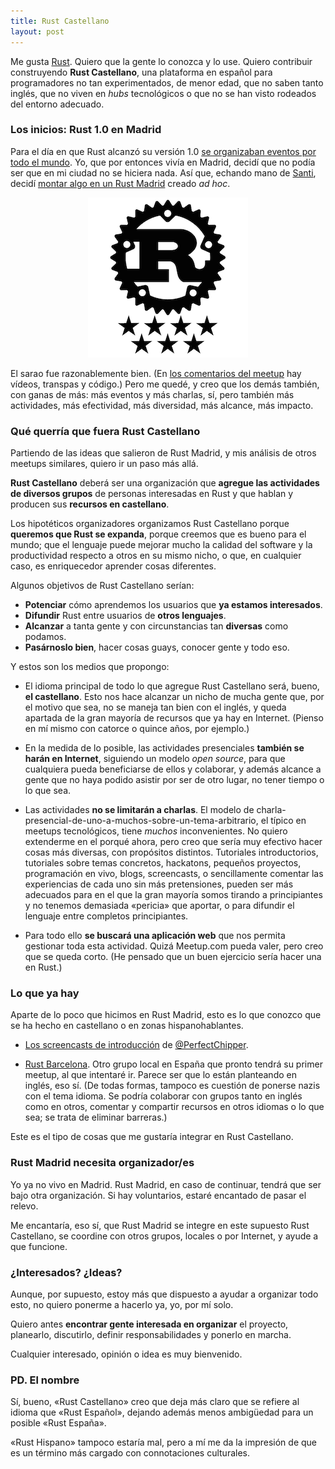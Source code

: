 ```yaml
---
title: Rust Castellano
layout: post
---
```


Me gusta [Rust](https://www.rust-lang.org/). Quiero que la gente lo conozca y lo use. Quiero contribuir construyendo **Rust Castellano**, una plataforma en español para programadores no tan experimentados, de menor edad, que no saben tanto inglés, que no viven en _hubs_ tecnológicos o que no se han visto rodeados del entorno adecuado. 

### Los inicios: Rust 1.0 en Madrid

Para el día en que Rust alcanzó su versión 1.0 [se organizaban eventos por todo el mundo](https://users.rust-lang.org/t/a-list-of-rust-1-0-launch-meetups). Yo, que por entonces vivía en Madrid, decidí que no podía ser que en mi ciudad no se hiciera nada. Así que, echando mano de [Santi](https://twitter.com/slapresta), decidí [montar algo en un Rust Madrid](http://www.meetup.com/es/Rust-Madrid/events/222118916/) creado _ad hoc_.

<center><img alt="Logo de Rust Madrid" src="/img/rustmadrid.png"></center>

El sarao fue razonablemente bien. (En [los comentarios del meetup](http://www.meetup.com/es/Rust-Madrid/events/222118916/) hay vídeos, transpas y código.) Pero me quedé, y creo que los demás también, con ganas de más: más eventos y más charlas, sí, pero también más actividades, más efectividad, más diversidad, más alcance, más impacto.

### Qué querría que fuera Rust Castellano

Partiendo de las ideas que salieron de Rust Madrid, y mis análisis de otros meetups similares, quiero ir un paso más allá.

**Rust Castellano** deberá ser una organización que **agregue las actividades de diversos grupos** de personas interesadas en Rust y que hablan y producen sus **recursos en castellano**.

Los hipotéticos organizadores organizamos Rust Castellano porque **queremos que Rust se expanda**, porque creemos que es bueno para el mundo; que el lenguaje puede mejorar mucho la calidad del software y la productividad respecto a otros en su mismo nicho, o que, en cualquier caso, es enriquecedor aprender cosas diferentes. 

Algunos objetivos de Rust Castellano serían:

* **Potenciar** cómo aprendemos los usuarios que **ya estamos interesados**.
* **Difundir** Rust entre usuarios de **otros lenguajes**.
* **Alcanzar** a tanta gente y con circunstancias tan **diversas** como podamos.
* **Pasárnoslo bien**, hacer cosas guays, conocer gente y todo eso.

Y estos son los medios que propongo:

* El idioma principal de todo lo que agregue Rust Castellano será, bueno, **el castellano**. Esto nos hace alcanzar un nicho de mucha gente que, por el motivo que sea, no se maneja tan bien con el inglés, y queda apartada de la gran mayoría de recursos que ya hay en Internet. (Pienso en mí mismo con catorce o quince años, por ejemplo.)

* En la medida de lo posible, las actividades presenciales **también se harán en Internet**, siguiendo un modelo _open source_, para que cualquiera pueda beneficiarse de ellos y colaborar, y además alcance a gente que no haya podido asistir por ser de otro lugar, no tener tiempo o lo que sea.

* Las actividades **no se limitarán a charlas**. El modelo de charla-presencial-de-uno-a-muchos-sobre-un-tema-arbitrario, el típico en meetups tecnológicos, tiene _muchos_ inconvenientes. No quiero extenderme en el porqué ahora, pero creo que sería muy efectivo hacer cosas más diversas, con propósitos distintos. Tutoriales introductorios, tutoriales sobre temas concretos, hackatons, pequeños proyectos, programación en vivo, blogs, screencasts, o sencillamente comentar las experiencias de cada uno sin más pretensiones, pueden ser más adecuados para en el que la gran mayoría somos tirando a principiantes y no tenemos demasiada «pericia» que aportar, o para difundir el lenguaje entre completos principiantes.

* Para todo ello **se buscará una aplicación web** que nos permita gestionar toda esta actividad. Quizá Meetup.com pueda valer, pero creo que se queda corto. (He pensado que un buen ejercicio sería hacer una en Rust.)

### Lo que ya hay

Aparte de lo poco que hicimos en Rust Madrid, esto es lo que conozco que se ha hecho en castellano o en zonas hispanohablantes.

* [Los screencasts de introducción](https://www.youtube.com/playlist?list=PLDidOOl8QRM1tovFskWrnff8PPOjVuEFH) de [@PerfectChipper](https://twitter.com/PerfectChipper).

* [Rust Barcelona](http://www.meetup.com/es/Rust-Barcelona/). Otro grupo local en España que pronto tendrá su primer meetup, al que intentaré ir. Parece ser que lo están planteando en inglés, eso sí. (De todas formas, tampoco es cuestión de ponerse nazis con el tema idioma. Se podría colaborar con grupos tanto en inglés como en otros, comentar y compartir recursos en otros idiomas o lo que sea; se trata de eliminar barreras.)

Este es el tipo de cosas que me gustaría integrar en Rust Castellano.

### Rust Madrid necesita organizador/es

Yo ya no vivo en Madrid. Rust Madrid, en caso de continuar, tendrá que ser bajo otra organización. Si hay voluntarios, estaré encantado de pasar el relevo.

Me encantaría, eso sí, que Rust Madrid se integre en este supuesto Rust Castellano, se coordine con otros grupos, locales o por Internet, y ayude a que funcione.

### ¿Interesados? ¿Ideas?

Aunque, por supuesto, estoy más que dispuesto a ayudar a organizar todo esto, no quiero ponerme a hacerlo ya, yo, por mí solo.

Quiero antes **encontrar gente interesada en organizar** el proyecto, planearlo, discutirlo, definir responsabilidades y ponerlo en marcha.

Cualquier interesado, opinión o idea es muy bienvenido.

### PD. El nombre

Sí, bueno, «Rust Castellano» creo que deja más claro que se refiere al idioma que «Rust Español», dejando además menos ambigüedad para un posible «Rust España».

«Rust Hispano» tampoco estaría mal, pero a mí me da la impresión de que es un término más cargado con connotaciones culturales.

